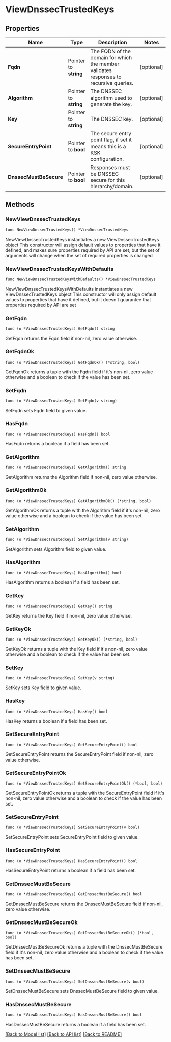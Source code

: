 # ViewDnssecTrustedKeys

## Properties

Name | Type | Description | Notes
------------ | ------------- | ------------- | -------------
**Fqdn** | Pointer to **string** | The FQDN of the domain for which the member validates responses to recursive queries. | [optional] 
**Algorithm** | Pointer to **string** | The DNSSEC algorithm used to generate the key. | [optional] 
**Key** | Pointer to **string** | The DNSSEC key. | [optional] 
**SecureEntryPoint** | Pointer to **bool** | The secure entry point flag, if set it means this is a KSK configuration. | [optional] 
**DnssecMustBeSecure** | Pointer to **bool** | Responses must be DNSSEC secure for this hierarchy/domain. | [optional] 

## Methods

### NewViewDnssecTrustedKeys

`func NewViewDnssecTrustedKeys() *ViewDnssecTrustedKeys`

NewViewDnssecTrustedKeys instantiates a new ViewDnssecTrustedKeys object
This constructor will assign default values to properties that have it defined,
and makes sure properties required by API are set, but the set of arguments
will change when the set of required properties is changed

### NewViewDnssecTrustedKeysWithDefaults

`func NewViewDnssecTrustedKeysWithDefaults() *ViewDnssecTrustedKeys`

NewViewDnssecTrustedKeysWithDefaults instantiates a new ViewDnssecTrustedKeys object
This constructor will only assign default values to properties that have it defined,
but it doesn't guarantee that properties required by API are set

### GetFqdn

`func (o *ViewDnssecTrustedKeys) GetFqdn() string`

GetFqdn returns the Fqdn field if non-nil, zero value otherwise.

### GetFqdnOk

`func (o *ViewDnssecTrustedKeys) GetFqdnOk() (*string, bool)`

GetFqdnOk returns a tuple with the Fqdn field if it's non-nil, zero value otherwise
and a boolean to check if the value has been set.

### SetFqdn

`func (o *ViewDnssecTrustedKeys) SetFqdn(v string)`

SetFqdn sets Fqdn field to given value.

### HasFqdn

`func (o *ViewDnssecTrustedKeys) HasFqdn() bool`

HasFqdn returns a boolean if a field has been set.

### GetAlgorithm

`func (o *ViewDnssecTrustedKeys) GetAlgorithm() string`

GetAlgorithm returns the Algorithm field if non-nil, zero value otherwise.

### GetAlgorithmOk

`func (o *ViewDnssecTrustedKeys) GetAlgorithmOk() (*string, bool)`

GetAlgorithmOk returns a tuple with the Algorithm field if it's non-nil, zero value otherwise
and a boolean to check if the value has been set.

### SetAlgorithm

`func (o *ViewDnssecTrustedKeys) SetAlgorithm(v string)`

SetAlgorithm sets Algorithm field to given value.

### HasAlgorithm

`func (o *ViewDnssecTrustedKeys) HasAlgorithm() bool`

HasAlgorithm returns a boolean if a field has been set.

### GetKey

`func (o *ViewDnssecTrustedKeys) GetKey() string`

GetKey returns the Key field if non-nil, zero value otherwise.

### GetKeyOk

`func (o *ViewDnssecTrustedKeys) GetKeyOk() (*string, bool)`

GetKeyOk returns a tuple with the Key field if it's non-nil, zero value otherwise
and a boolean to check if the value has been set.

### SetKey

`func (o *ViewDnssecTrustedKeys) SetKey(v string)`

SetKey sets Key field to given value.

### HasKey

`func (o *ViewDnssecTrustedKeys) HasKey() bool`

HasKey returns a boolean if a field has been set.

### GetSecureEntryPoint

`func (o *ViewDnssecTrustedKeys) GetSecureEntryPoint() bool`

GetSecureEntryPoint returns the SecureEntryPoint field if non-nil, zero value otherwise.

### GetSecureEntryPointOk

`func (o *ViewDnssecTrustedKeys) GetSecureEntryPointOk() (*bool, bool)`

GetSecureEntryPointOk returns a tuple with the SecureEntryPoint field if it's non-nil, zero value otherwise
and a boolean to check if the value has been set.

### SetSecureEntryPoint

`func (o *ViewDnssecTrustedKeys) SetSecureEntryPoint(v bool)`

SetSecureEntryPoint sets SecureEntryPoint field to given value.

### HasSecureEntryPoint

`func (o *ViewDnssecTrustedKeys) HasSecureEntryPoint() bool`

HasSecureEntryPoint returns a boolean if a field has been set.

### GetDnssecMustBeSecure

`func (o *ViewDnssecTrustedKeys) GetDnssecMustBeSecure() bool`

GetDnssecMustBeSecure returns the DnssecMustBeSecure field if non-nil, zero value otherwise.

### GetDnssecMustBeSecureOk

`func (o *ViewDnssecTrustedKeys) GetDnssecMustBeSecureOk() (*bool, bool)`

GetDnssecMustBeSecureOk returns a tuple with the DnssecMustBeSecure field if it's non-nil, zero value otherwise
and a boolean to check if the value has been set.

### SetDnssecMustBeSecure

`func (o *ViewDnssecTrustedKeys) SetDnssecMustBeSecure(v bool)`

SetDnssecMustBeSecure sets DnssecMustBeSecure field to given value.

### HasDnssecMustBeSecure

`func (o *ViewDnssecTrustedKeys) HasDnssecMustBeSecure() bool`

HasDnssecMustBeSecure returns a boolean if a field has been set.


[[Back to Model list]](../README.md#documentation-for-models) [[Back to API list]](../README.md#documentation-for-api-endpoints) [[Back to README]](../README.md)


